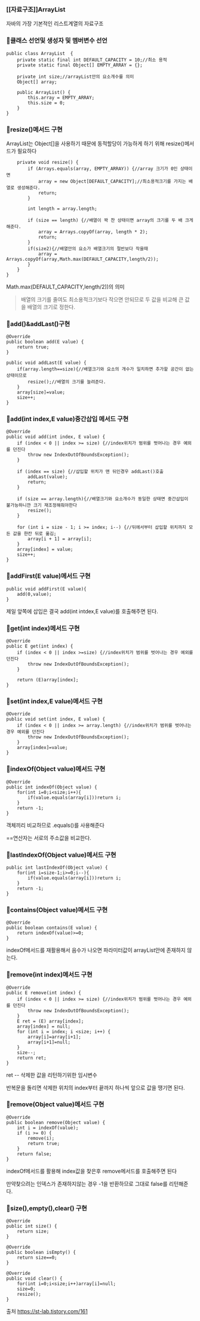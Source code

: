 <h3>[[자료구조]]ArrayList</h3>
자바의 가장 기본적인 리스트계열의 자료구조



<h3>🧐클래스 선언및 생성자 및 멤버변수 선언</h3>

```
public class ArrayList  {
    private static final int DEFAULT_CAPACITY = 10;//최소 용적
    private static final Object[] EMPTY_ARRAY = {};

    private int size;//arrayList안의 요소개수를 의미
    Object[] array;

    public ArrayList() {
        this.array = EMPTY_ARRAY;
        this.size = 0;
    }
}
```

<h3>🧐resize()메서드 구현</h3>

ArrayList는 Object[]을 사용하기 때문에 동적할당이 가능하게 하기 위해 resize()메서드가 필요하다
```
    private void resize() {
        if (Arrays.equals(array, EMPTY_ARRAY)) {//array 크기가 0인 상태이면 
            array = new Object[DEFAULT_CAPACITY];//최소용적크기를 가지는 배열로 생성해준다.
            return;
        }

        int length = array.length;

        if (size == length) {//배열이 꽉 찬 상태이면 array의 크기를 두 배 크게해준다.
            array = Arrays.copyOf(array, length * 2);
            return;
        }
        if(size2){//배열안의 요소가 배열크기의 절반보다 작을때
            array = Arrays.copyOf(array,Math.max(DEFAULT_CAPACITY,length/2));
        }
    }
}
```
Math.max(DEFAULT_CAPACITY,length/2))의 의미
> 배열의 크기를 줄여도 최소용적크기보다 작으면 안되므로 두 값을 비교해 큰 값을 배열의 크기로 정한다.

<h3>🧐add()&addLast()구현</h3>

```
@Override
public boolean add(E value) {
    return true;
}

public void addLast(E value) {
    if(array.length==size){//배열크기와 요소의 개수가 일치하면 추가할 공간이 없는상태이므로
        resize();//배열의 크기를 늘려준다.
    }
    array[size]=value;
    size++;
}
```
<h3>🧐add(int index,E value)중간삽입 메서드 구현</h3>

```
@Override
public void add(int index, E value) {
    if (index < 0 || index >= size) {//index위치가 범위를 벗어나는 경우 예외를 던진다
        throw new IndexOutOfBoundsException();
    }

    if (index == size) {//삽입할 위치가 맨 뒤인경우 addLast()호출
        addLast(value);
        return;
    }

    if (size == array.length){//배열크기와 요소개수가 동일한 상태면 중간삽입이 불가능하니깐 크기 재조정해줘야한다
        resize();
    }

    for (int i = size - 1; i >= index; i--) {//뒤에서부터 삽입할 위치까지 모든 값을 한칸 뒤로 옮김;
        array[i + 1] = array[i];
    }
    array[index] = value;
    size++;
}
```
<h3>🧐addFirst(E value)메서드 구현</h3>

```
public void addFirst(E value){
    add(0,value);
}
```
제일 앞쪽에 삽입은 결국 add(int intdex,E value)를 호출해주면 된다.

<h3>🧐get(int index)메서드 구현</h3>

```
@Override
public E get(int index) {
    if (index < 0 || index >=size) {//index위치가 범위를 벗어나는 경우 예외를 던진다
        throw new IndexOutOfBoundsException();
    }

    return (E)array[index];
}
```
<h3>🧐set(int index,E value)메서드 구현</h3>
  
```
@Override
public void set(int index, E value) {
    if (index < 0 || index >= array.length) {//index위치가 범위를 벗어나는 경우 예외를 던진다
        throw new IndexOutOfBoundsException();
    }
    array[index]=value;
}
```
<h3>🧐indexOf(Object value)메서드 구현</h3>

```
@Override
public int indexOf(Object value) {
    for(int i=0;i<size;i++){
        if(value.equals(array[i]))return i;
    }
    return -1;
}
```
객체끼리 비교하므로 .equals()를 사용해준다

==연산자는 서로의 주소값을 비교한다.

<h3>🧐lastIndexOf(Object value)메서드 구현</h3>

```
public int lastIndexOf(Object value) {
    for(int i=size-1;i>=0;i--){
        if(value.equals(array[i]))return i;
    }
    return -1;
}
```
<h3>🧐contains(Object value)메서드 구현</h3>
  
```
@Override
public boolean contains(E value) {
    return indexOf(value)>=0;
}
```

indexOf메서드를 재활용해서 음수가 나오면 파라미터값이 arrayList안에 존재하지 않는다.



<h3>🧐remove(int index)메서드 구현</h3>

```
@Override
public E remove(int index) {
    if (index < 0 || index >= size) {//index위치가 범위를 벗어나는 경우 예외를 던진다
        throw new IndexOutOfBoundsException();
    }
    E ret = (E) array[index];
    array[index] = null;
    for (int i = index; i <size; i++) {
        array[i]=array[i+1];
        array[i+1]=null;
    }
    size--;
    return ret;
}
```
ret -- 삭제한 값을 리턴하기위한 임시변수

반복문을 돌리면 삭제한 위치의 index부터 끝까지 하나씩 앞으로 값을 땡기면 된다.

<h3>🧐remove(Object value)메서드 구현</h3>

```
@Override
public boolean remove(Object value) {
    int i = indexOf(value);
    if (i >= 0) {
        remove(i);
        return true;
    }
    return false;
}
```
indexOf메서드를 활용해 index값을 찾은후 remove메서드를 호출해주면 된다

만약찾으려는 인덱스가 존재하지않는 경우 -1을 반환하므로 그대로 false를 리턴해준다.

<h3>🧐size(),empty(),clear() 구현</h3>

```
@Override
public int size() {
    return size;
}

@Override
public boolean isEmpty() {
    return size==0;
}

@Override
public void clear() {
    for(int i=0;i<size;i++)array[i]=null;
    size=0;
    resize();
}
```



출처 https://st-lab.tistory.com/161
